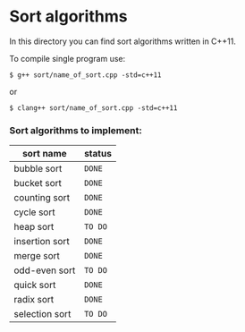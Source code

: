 # Sort algorithms
In this directory you can find sort algorithms written in C++11.

To compile single program use:

`$ g++ sort/name_of_sort.cpp -std=c++11`

or

`$ clang++ sort/name_of_sort.cpp -std=c++11`


### Sort algorithms to implement:
|sort name | status|
|--- | ---|
| bubble sort | `DONE`|
| bucket sort | `DONE`|
| counting sort | `DONE`|
| cycle sort | `DONE` |
| heap sort | `TO DO` |
| insertion sort | `DONE`|
| merge sort | `DONE`|
| odd-even sort | `TO DO` |
| quick sort | `DONE`|
| radix sort | `DONE`|
| selection sort | `TO DO`|
